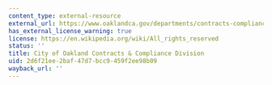 ```yaml
---
content_type: external-resource
external_url: https://www.oaklandca.gov/departments/contracts-compliance
has_external_license_warning: true
license: https://en.wikipedia.org/wiki/All_rights_reserved
status: ''
title: City of Oakland Contracts & Compliance Division
uid: 2d6f21ee-2baf-47d7-bcc9-459f2ee98b09
wayback_url: ''
---
```

